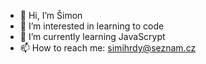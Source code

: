 - 👋 Hi, I’m Šimon
- 👀 I’m interested in learning to code
- 🌱 I’m currently learning JavaScrypt
- 📫 How to reach me: simihrdy@seznam.cz
<!---
Simeso20/Simeso20 is a ✨ special ✨ repository because its `README.md` (this file) appears on your GitHub profile.
You can click the Preview link to take a look at your changes.
--->
